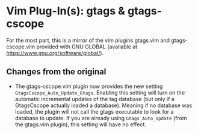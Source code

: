 # Vim Plug-In(s): gtags & gtags-cscope
For the most part, this is a mirror of the vim plugins gtags.vim and gtags-cscope.vim provided with GNU GLOBAL (available at https://www.gnu.org/software/global/).

## Changes from the original
- The gtags-cscope.vim plugin now provides the new setting `GtagsCscope_Auto_Update_Gtags`. Enabling this setting will turn on the automatic incremental updates of the tag database (but only if a GtagsCscope actually loaded a database). Meaning if no database was loaded, the plugin will not call the gtags executable to look for a database to update. If you are already using `Gtags_Auto_Update` (from the gtags.vim plugin), this setting will have no effect.
